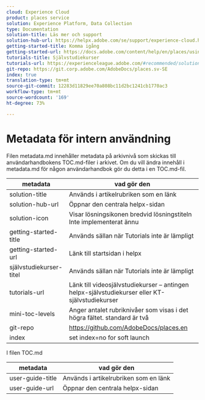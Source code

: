```yaml
---
cloud: Experience Cloud
product: places service
solution: Experience Platform, Data Collection
type: Documentation
solution-title: Läs mer och support
solution-hub-url: https://helpx.adobe.com/se/support/experience-cloud.html
getting-started-title: Komma igång
getting-started-url: https://docs.adobe.com/content/help/en/places/using/getting-started.html
tutorials-title: Självstudiekurser
tutorials-url: https://experienceleague.adobe.com/#recommended/solutions/experience-platform
git-repo: https://git.corp.adobe.com/AdobeDocs/places.sv-SE
index: true
translation-type: tm+mt
source-git-commit: 12283d11829ee70a808bc11d2bc1241cb1770ac3
workflow-type: tm+mt
source-wordcount: '169'
ht-degree: 73%

---
```



<!-- We need better links for Getting Started and Tutorials. We can do this after we hit stage -->

# Metadata för intern användning

Filen metadata.md innehåller metadata på arkivnivå som skickas till användarhandbokens TOC.md-filer i arkivet. Om du vill ändra innehåll i metadata.md för någon användarhandbok gör du detta i en TOC.md-fil.

| metadata | vad gör den |
|--- |--- |
| solution-title | Används i artikelrubriken som en länk |
| solution-hub-url | Öppnar den centrala helpx-sidan |
| solution-icon | Visar lösningsikonen bredvid lösningstiteln Inte implementerat ännu |
| getting-started-title | Används sällan när Tutorials inte är lämpligt |
| getting-started-url | Länk till startsidan i helpx |
| självstudiekurser-titel | Används sällan när Tutorials inte är lämpligt |
| tutorials-url | Länk till videosjälvstudiekurser – antingen helpx-självstudiekurser eller KT-självstudiekurser |
| mini-toc-levels | Anger antalet rubriknivåer som visas i det högra fältet. standard är två |
| git-repo | https://github.com/AdobeDocs/places.en |
| index | set index=no for soft launch |

I filen TOC.md

| metadata | vad gör den |
|--- |--- |
| user-guide-title | Används i artikelrubriken som en länk |
| user-guide-url | Öppnar den centrala helpx-sidan |
